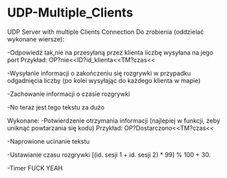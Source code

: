 # UDP-Multiple_Clients
UDP Server with multiple Clients Connection
Do zrobienia (oddzielać wykonane wiersze):



-Odpowiedź tak,nie na przesyłaną przez klienta liczbę wysyłana na jego port  Przykład: OP?nie<<ID?id_klienta<<TM?czas<<

-Wysyłanie informacji o zakończeniu się rozgrywki w przypadku odgadnięcia liczby (po kolei wysyłając do każdego klienta w mapie)

-Zachowanie informacji o czasie rozgrywki

-No teraz jest tego tekstu za dużo







Wykonane:
-Potwierdzenie otrzymania informacji (najlepiej w funkcji, żeby uniknąć powtarzania się kodu) Przykład: OP?Dostarczono<<TM?czas<<

-Naprowione ucinanie tekstu 

-Ustawianie czasu rozgrywki [(id. sesji 1 + id. sesji 2) * 99] % 100 + 30. 

-Timer FUCK YEAH
